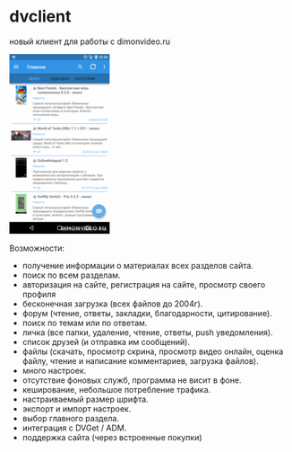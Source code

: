 # dvclient
новый клиент для работы с dimonvideo.ru

![Screenshot](screenshot.png)

Возможности:
- получение информации о материалах всех разделов сайта.
- поиск по всем разделам.
- авторизация на сайте, регистрация на сайте, просмотр своего профиля
- бесконечная загрузка (всех файлов до 2004г).
- форум (чтение, ответы, закладки, благодарности, цитирование).
- поиск по темам или по ответам.
- личка (все папки, удаление, чтение, ответы, push уведомления).
- список друзей (и отправка им сообщений).
- файлы (скачать, просмотр скрина, просмотр видео онлайн, оценка файлу, чтение и написание комментариев, загрузка файлов).
- много настроек.
- отсутствие фоновых служб, программа не висит в фоне.
- кеширование, небольшое потребление трафика.
- настраиваемый размер шрифта.
- экспорт и импорт настроек.
- выбор главного раздела.
- интеграция с DVGet / ADM.
- поддержка сайта (через встроенные покупки)
